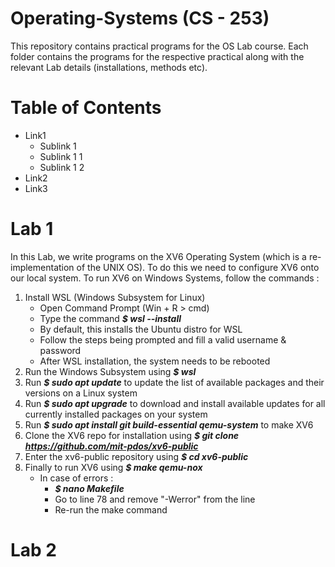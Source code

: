# Operating-Systems (CS - 253)<br>
This repository contains practical programs for the OS Lab course. Each folder contains the programs for the respective practical along with the relevant Lab details (installations, methods etc).

# Table of Contents 
- Link1
  - Sublink 1
  - Sublink 1 1
  - Sublink 1 2
- Link2
- Link3

# Lab 1 
In this Lab, we write programs on the XV6 Operating System (which is a re-implementation of the UNIX OS). To do this we need to configure XV6 onto our local system. To run XV6 on Windows Systems, follow the commands :
  1) Install WSL (Windows Subsystem for Linux)
      - Open Command Prompt (Win + R > cmd)
      - Type the command **_$ wsl --install_**
      - By default, this installs the Ubuntu distro for WSL
      - Follow the steps being prompted and fill a valid username & password
      - After WSL installation, the system needs to be rebooted
  2) Run the Windows Subsystem using **_$ wsl_**
  3) Run **_$ sudo apt update_** to update the list of available packages and their versions on a Linux system
  4) Run **_$ sudo apt upgrade_** to download and install available updates for all currently installed packages on your system
  5) Run **_$ sudo apt install git build-essential qemu-system_** to make XV6
  6) Clone the XV6 repo for installation using **_$ git clone https://github.com/mit-pdos/xv6-public_**
  7) Enter the xv6-public repository using **_$ cd xv6-public_**
  8) Finally to run XV6 using **_$ make qemu-nox_**
     - In case of errors :
       - **_$ nano Makefile_**
       - Go to line 78 and remove "-Werror" from the line
       - Re-run the make command


# Lab 2
